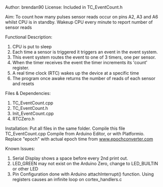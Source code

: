 Author: brendan90
License: Included in TC_EventCount.h

Aim:  To count how many pulses sensor reads occur on pins A2, A3 and A6 whilst CPU
      is in standby. Wakeup CPU every minute to report number of sensor reads

Functional Description:
   1. CPU is put to sleep
   2. Each time a sensor is triggered it triggers an event in the event system. 
   3. This event system routes the event to one of 3 timers, one per sensor. 
   3. When the timer receives the event the timer increments its 'count' register.     
   4. A real time clock (RTC) wakes up the device at a specific time
   5. The program once awake returns the number of reads of each sensor and resets
    
Files & Dependencies:
   1. TC_EventCount.cpp 
   2. TC_EventCount.h
   3. Init_EventCount.cpp
   4. RTCZero.h

Installation:  Put all files in the same folder. Compile this file TC_EventCount.cpp
               Compile from Arduino Editor, or with Platformio.
               Replace "epoch" with actual epoch time from www.epochconverter.com

Known Issues:
   1. Serial Display shows a space before every 2nd print out.
   2. LED_GREEN may not exist on the Arduino Zero, change to LED_BUILTIN or other LED
   3. Pin Configuration done with Arduino attachInterrupt() function. Using registers
      causes an infinite loop on cortex_handlers.c
      